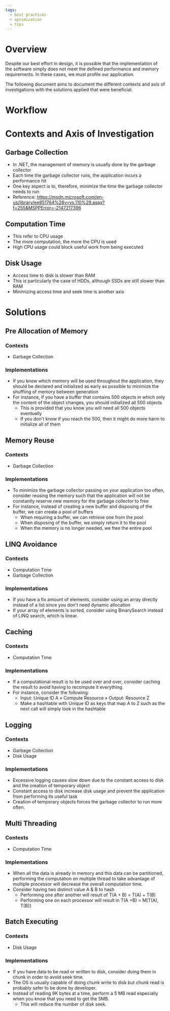 ```yaml
---
tags:
  - best practices
  - optimization
  - tips
---
```


# Overview

Despite our best effort in design, it is possible that the implementation of the software simply does not meet the defined performance and memory requirements. In these cases, we must profile our application.

The following document aims to document the different contexts and axis of investigations with the solutions applied that were beneficial.

# Workflow
 
# Contexts and Axis of Investigation

## Garbage Collection

- In .NET, the management of memory is usually done by the garbage collector
- Each time the garbage collector runs, the application incurs a performance hit
- One key aspect is to, therefore, minimize the time the garbage collector needs to run
- Reference: https://msdn.microsoft.com/en-us/library/ee851764%28v=vs.110%29.aspx?f=255&MSPPError=-2147217396

## Computation Time

- This refer to CPU usage
- The more computation, the more the CPU is used
-  High CPU usage could block useful work from being executed

## Disk Usage

- Access time to disk is slower than RAM
- This is particularly the case of HDDs, although SSDs are still slower than RAM
- Minimizing access time and seek time is another axis

# Solutions

## Pre Allocation of Memory

### Contexts

- Garbage Collection

### Implementations

- If you know which memory will be used throughout the application, they should be declared and initialized as early as possible to minimize the shuffling of memory between generation
- For instance, if you have a buffer that contains 500 objects in which only the content of the object changes, you should initialized all 500 objects
    - This is provided that you know you will need all 500 objects eventually
    - If you don't know if you reach the 500, then it might do more harm to initialize all of them

## Memory Reuse

### Contexts

- Garbage Collection

### Implementations

- To minimize the garbage collector passing on your application too often, consider reusing the memory such that the application will not be constantly reserve new memory for the garbage collector to free
- For instance, instead of creating a new buffer and disposing of the buffer, we can create a pool of buffers
    - When requiring a buffer, we can retrieve one from the pool
    - When disposing of the buffer, we simply return it to the pool
    - When the memory is no longer needed, we free the entire pool

## LINQ Avoidance

### Contexts

- Computation Time
- Garbage Collection

### Implementations

- If you have a fix amount of elements, consider using an array directly instead of a list since you don't need dynamic allocation
- If your array of elements is sorted, consider using BinarySearch instead of LINQ search, which is linear.

## Caching

### Contexts

- Computation Time

### Implementations

- If a computational result is to be used over and over, consider caching the result to avoid having to recompute it everything.
- For instance, consider the following:
    - Input: Unique ID A » Compute Resource » Output: Resource Z
    - Make a hashtable with Unique ID as keys that map A to Z such as the next call will simply look in the hashtable

## Logging

### Contexts

- Garbage Collection
- Disk Usage

### Implementations

- Excessive logging causes slow down due to the constant access to disk and the creation of temporary object
- Constant access to disk increase disk usage and prevent the application from performing its useful task
- Creation of temporary objects forces the garbage collector to run more often.

## Multi Threading

### Contexts

- Computation Time

### Implementations

- When all the data is already in memory and this data can be partitioned, performing the computation on multiple thread to take advantage of multiple processor will decrease the overall computation time.
- Consider having two distinct value A & B to hash
    - Performing one after another will result of T(A + B) = T(A) + T(B)
    - Performing one on each processor will result in T(A +B) = M[T(A), T(B)]

## Batch Executing

### Contexts

- Disk Usage

### Implementations

- If you have data to be read or written to disk, consider doing them in chunk in order to avoid seek time.
- The OS is usually capable of doing chunk write to disk but chunk read is probably safer to be done by developer.
- Instead of reading 9K bytes at a time, perform a 5 MB read especially when you know that you need to get the 5MB. 
    - This will reduce the number of disk seek.